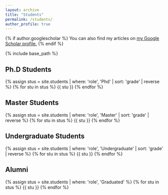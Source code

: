 ```yaml
---
layout: archive
title: "Students"
permalink: /students/
author_profile: true
---
```


{% if author.googlescholar %}
  You can also find my articles on <u><a href="{{author.googlescholar}}">my Google Scholar profile</a>.</u>
{% endif %}

{% include base_path %}
## Ph.D Students
{% assign stus = site.students | where: 'role', 'Phd' | sort: 'grade' | reverse %}
{% for stu in stus %}
{{ stu }}
{% endfor %}

## Master Students
{% assign stus = site.students | where: 'role', 'Master' | sort: 'grade' | reverse %}
{% for stu in stus %}
{{ stu }}
{% endfor %}

## Undergraduate Students
{% assign stus = site.students | where: 'role', 'Undergraduate' | sort: 'grade' | reverse %}
{% for stu in stus %}
{{ stu }}
{% endfor %}

## Alumni
{% assign stus = site.students | where: 'role', 'Graduated' %}
{% for stu in stus %}
{{ stu }}
{% endfor %}